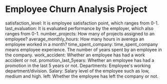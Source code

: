 # Employee Churn Analysis Project

satisfaction_level: It is employee satisfaction point, which ranges from 0-1.
last_evaluation: It is evaluated performance by the employer, which also ranges from 0-1.
number_projects: How many of projects assigned to an employee?
average_monthly_hours: How many hours in averega an employee worked in a month?
time_spent_company: time_spent_company means employee experience. The number of years spent by an employee in the company.
work_accident: Whether an employee has had a work accident or not.
promotion_last_5years: Whether an employee has had a promotion in the last 5 years or not.
Departments: Employee's working department/division.
Salary: Salary level of the employee such as low, medium and high.
left: Whether the employee has left the company or not.